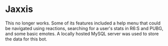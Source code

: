 # Jaxxis
This no longer works.
Some of its features included a help menu that could be navigated using reactions, searching for a user's stats in R6:S and PUBG, and some basic emotes.
A locally hosted MySQL server was used to store the data for this bot.
